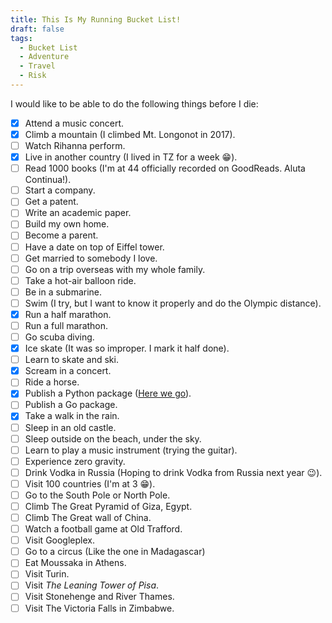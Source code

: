 ```yaml
---
title: This Is My Running Bucket List!
draft: false
tags:
  - Bucket List
  - Adventure
  - Travel
  - Risk
---
```


I would like to be able to do the following things before I die:

- [x] Attend a music concert.
- [x] Climb a mountain (I climbed Mt. Longonot in 2017).
- [ ] Watch Rihanna perform.
- [x] Live in another country (I lived in TZ for a week :grin:).
- [ ] Read 1000 books (I'm at 44 officially recorded on GoodReads. Aluta Continua!).
- [ ] Start a company.
- [ ] Get a patent.
- [ ] Write an academic paper.
- [ ] Build my own home.
- [ ] Become a parent.
- [ ] Have a date on top of Eiffel tower.
- [ ] Get married to somebody I love.
- [ ] Go on a trip overseas with my whole family.
- [ ] Take a hot-air balloon ride.
- [ ] Be in a submarine.
- [ ] Swim (I try, but I want to know it properly and do the Olympic distance).
- [x] Run a half marathon.
- [ ] Run a full marathon.
- [ ] Go scuba diving.
- [x] Ice skate (It was so improper. I mark it half done).
- [ ] Learn to skate and ski.
- [x] Scream in a concert.
- [ ] Ride a horse.
- [x] Publish a Python package ([Here we go](https://aiompesa.readthedocs.org)).
- [ ] Publish a Go package.
- [x] Take a walk in the rain.
- [ ] Sleep in an old castle.
- [ ] Sleep outside on the beach, under the sky.
- [ ] Learn to play a music instrument (trying the guitar).
- [ ] Experience zero gravity.
- [ ] Drink Vodka in Russia (Hoping to drink Vodka from Russia next year :wink:).
- [ ] Visit 100 countries (I'm at 3 :grin:).
- [ ] Go to the South Pole or North Pole.
- [ ] Climb The Great Pyramid of Giza, Egypt.
- [ ] Climb The Great wall of China.
- [ ] Watch a football game at Old Trafford.
- [ ] Visit Googleplex.
- [ ] Go to a circus (Like the one in Madagascar)
- [ ] Eat Moussaka in Athens.
- [ ] Visit Turin.
- [ ] Visit _The Leaning Tower of Pisa_.
- [ ] Visit Stonehenge and River Thames.
- [ ] Visit The Victoria Falls in Zimbabwe.
